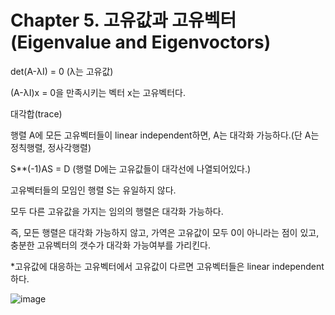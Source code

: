 # Chapter 5. 고유값과 고유벡터(Eigenvalue and Eigenvoctors)

det(A-λI) = 0 (λ는 고유값)

(A-λI)x = 0을 만족시키는 벡터 x는 고유벡터다.

대각합(trace)

행렬 A에 모든 고유벡터들이 linear independent하면, A는 대각화 가능하다.(단 A는 정칙행렬, 정사각행렬)

S**(-1)AS = D (행렬 D에는 고유값들이 대각선에 나열되어있다.)

고유벡터들의 모임인 행렬 S는 유일하지 않다.

모두 다른 고유값을 가지는 임의의 행렬은 대각화 가능하다.

즉, 모든 행렬은 대각화 가능하지 않고, 가역은 고유값이 모두 0이 아니라는 점이 있고, 충분한 고유벡터의 갯수가 대각화 가능여부를 가리킨다.

*고유값에 대응하는 고유벡터에서 고유값이 다르면 고유벡터들은 linear independent하다.

![image](https://github.com/aqua1107/Linear-Algebra-/assets/175097768/dc9c6caf-055e-4306-9415-b777bea35506)
